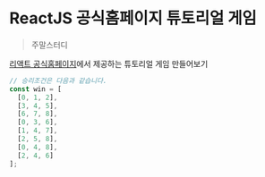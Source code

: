 # ReactJS 공식홈페이지 튜토리얼 게임

> 주말스터디

[리액트 공식홈페이지](https://reactjs.org)에서 제공하는 튜토리얼 게임 만들어보기

```js
// 승리조건은 다음과 같습니다.
const win = [
  [0, 1, 2],
  [3, 4, 5],
  [6, 7, 8],
  [0, 3, 6],
  [1, 4, 7],
  [2, 5, 8],
  [0, 4, 8],
  [2, 4, 6]
];
```